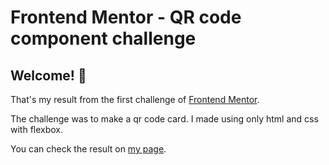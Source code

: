 # Frontend Mentor - QR code component challenge

## Welcome! 👋

That's my result from the first challenge of [Frontend Mentor](https://www.frontendmentor.io).

The challenge was to make a qr code card. I made using only html and css with flexbox.

You can check the result on [my page](https://duroteus.github.io/qrcode-challenge/).
